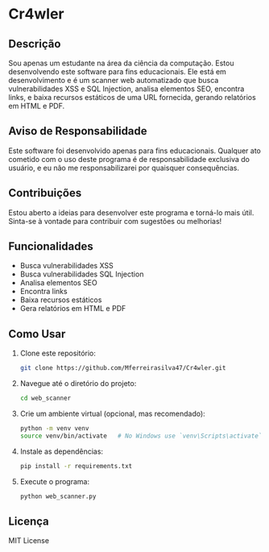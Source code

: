 # Cr4wler

## Descrição

Sou apenas um estudante na área da ciência da computação. Estou desenvolvendo este software para fins educacionais. Ele está em desenvolvimento e é um scanner web automatizado que busca vulnerabilidades XSS e SQL Injection, analisa elementos SEO, encontra links, e baixa recursos estáticos de uma URL fornecida, gerando relatórios em HTML e PDF.

## Aviso de Responsabilidade

Este software foi desenvolvido apenas para fins educacionais. Qualquer ato cometido com o uso deste programa é de responsabilidade exclusiva do usuário, e eu não me responsabilizarei por quaisquer consequências.

## Contribuições

Estou aberto a ideias para desenvolver este programa e torná-lo mais útil. Sinta-se à vontade para contribuir com sugestões ou melhorias!

## Funcionalidades

- Busca vulnerabilidades XSS
- Busca vulnerabilidades SQL Injection
- Analisa elementos SEO
- Encontra links
- Baixa recursos estáticos
- Gera relatórios em HTML e PDF

  
## Como Usar

1. Clone este repositório:
    ```sh
    git clone https://github.com/Mferreirasilva47/Cr4wler.git
    ```

2. Navegue até o diretório do projeto:
    ```sh
    cd web_scanner
    ```

3. Crie um ambiente virtual (opcional, mas recomendado):
    ```sh
    python -m venv venv
    source venv/bin/activate   # No Windows use `venv\Scripts\activate`
    ```

4. Instale as dependências:
    ```sh
    pip install -r requirements.txt
    ```

5. Execute o programa:
    ```sh
    python web_scanner.py
    ```


## Licença

MIT License

